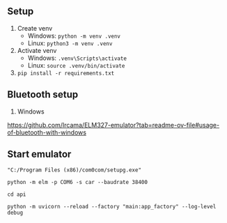 ## Setup

1. Create venv
    - Windows: `python -m venv .venv`
    - Linux: `python3 -m venv .venv`
2. Activate venv
    - Windows: `.venv\Scripts\activate`
    - Linux: `source .venv/bin/activate`
3. `pip install -r requirements.txt`

## Bluetooth setup

1. Windows

https://github.com/Ircama/ELM327-emulator?tab=readme-ov-file#usage-of-bluetooth-with-windows

## Start emulator

`"C:/Program Files (x86)/com0com/setupg.exe"`

`python -m elm -p COM6 -s car --baudrate 38400`

`cd api`

`python -m uvicorn --reload --factory "main:app_factory" --log-level debug`